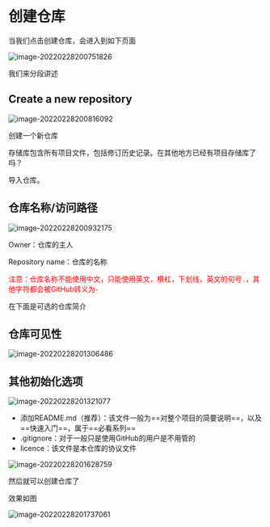 # 创建仓库

当我们点击创建仓库，会进入到如下页面

![image-20220228200751826](E:\Typora\Picture\image-20220228200751826.png)

我们来分段讲述

## Create a new repository

![image-20220228200816092](E:\Typora\Picture\image-20220228200816092.png)

创建一个新仓库

存储库包含所有项目文件，包括修订历史记录。在其他地方已经有项目存储库了吗？

导入仓库。

## 仓库名称/访问路径

![image-20220228200932175](E:\Typora\Picture\image-20220228200932175.png)

Owner：仓库的主人

Repository name：仓库的名称

<font color = red >注意：仓库名称不能使用中文，只能使用英文，横杠，下划线，英文的句号`.`，其他字符都会被GitHub转义为`-`</font>

在下面是可选的仓库简介

## 仓库可见性

![image-20220228201306486](E:\Typora\Picture\image-20220228201306486.png)

## 其他初始化选项

![image-20220228201321077](E:\Typora\Picture\image-20220228201321077.png)

- 添加README.md（推荐）：该文件一般为==对整个项目的简要说明==，以及==快速入门==，属于==必看系列==
- .gitignore：对于一般只是使用GitHub的用户是不用管的
- licence：该文件是本仓库的协议文件

![image-20220228201628759](E:\Typora\Picture\image-20220228201628759.png)

然后就可以创建仓库了

效果如图

![image-20220228201737061](E:\Typora\Picture\image-20220228201737061.png)